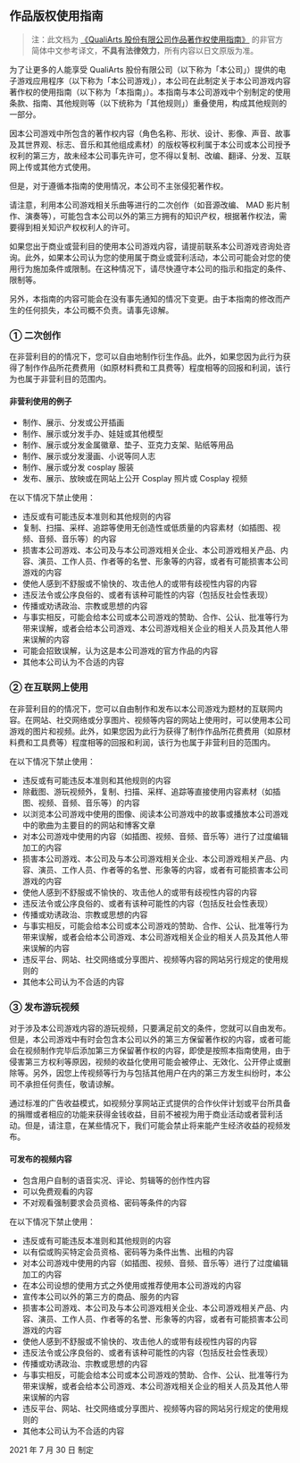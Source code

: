 ## 作品版权使用指南

> 注：此文档为 [《QualiArts 股份有限公司作品著作权使用指南》](https://qualiarts.jp/guideline/) 的非官方简体中文参考译文，**不具有法律效力**，所有内容以日文原版为准。

为了让更多的人能享受 QualiArts 股份有限公司（以下称为「本公司」）提供的电子游戏应用程序（以下称为「本公司游戏」），本公司在此制定关于本公司游戏内容著作权的使用指南（以下称为「本指南」）。本指南与本公司游戏中个别制定的使用条款、指南、其他规则等（以下统称为「其他规则」）重叠使用，构成其他规则的一部分。

因本公司游戏中所包含的著作权内容（角色名称、形状、设计、影像、声音、故事及其世界观、标志、音乐和其他组成素材）的版权等权利属于本公司或本公司授予权利的第三方，故未经本公司事先许可，您不得以复制、改编、翻译、分发、互联网上传或其他方式使用。

但是，对于遵循本指南的使用情况，本公司不主张侵犯著作权。

请注意，利用本公司游戏相关乐曲等进行的二次创作（如音源改编、 MAD 影片制作、演奏等），可能包含本公司以外的第三方拥有的知识产权，根据著作权法，需要得到相关知识产权权利人的许可。

如果您出于商业或营利目的使用本公司游戏内容，请提前联系本公司游戏咨询处咨询。此外，如果本公司认为您的使用属于商业或营利活动，本公司可能会对您的使用行为施加条件或限制。在这种情况下，请尽快遵守本公司的指示和指定的条件、限制等。

另外，本指南的内容可能会在没有事先通知的情况下变更。由于本指南的修改而产生的任何损失，本公司概不负责。请事先谅解。

### ① 二次创作

在非营利目的的情况下，您可以自由地制作衍生作品。此外，如果您因为此行为获得了制作作品所花费费用（如原材料费和工具费等）程度相等的回报和利润，该行为也属于非营利目的范围内。

#### 非营利使用的例子

- 制作、展示、分发或公开插画
- 制作、展示或分发手办、娃娃或其他模型
- 制作、展示或分发金属徽章、垫子、亚克力支架、贴纸等用品
- 制作、展示或分发漫画、小说等同人志
- 制作、展示或分发 cosplay 服装
- 发布、展示、放映或在网站上公开 Cosplay 照片或 Cosplay 视频

在以下情况下禁止使用：

- 违反或有可能违反本准则和其他规则的内容
- 复制、扫描、采样、追踪等使用无创造性或低质量的内容素材（如插图、视频、音频、音乐等）的内容
- 损害本公司游戏、本公司及与本公司游戏相关企业、本公司游戏相关产品、内容、演员、工作人员、作者等的名誉、形象等的内容，或者有可能损害本公司游戏的内容
- 使他人感到不舒服或不愉快的、攻击他人的或带有歧视性内容的内容
- 违反法令或公序良俗的、或者有该种可能性的内容（包括反社会性表现）
- 传播或劝诱政治、宗教或思想的内容
- 与事实相反，可能会给本公司或本公司游戏的赞助、合作、公认、批准等行为带来误解，或者会给本公司游戏、本公司游戏相关企业的相关人员及其他人带来误解的内容
- 可能会招致误解，认为这是本公司游戏的官方作品的内容
- 其他本公司认为不合适的内容

### ② 在互联网上使用

在非营利目的的情况下，您可以自由制作和发布以本公司游戏为题材的互联网内容。在网站、社交网络或分享图片、视频等内容的网站上使用时，可以使用本公司游戏的图片和视频。此外，如果您因为此行为获得了制作作品所花费费用（如原材料费和工具费等）程度相等的回报和利润，该行为也属于非营利目的范围内。

在以下情况下禁止使用：

- 违反或有可能违反本准则和其他规则的内容
- 除截图、游玩视频外，复制、扫描、采样、追踪等直接使用内容素材（如插图、视频、音频、音乐等）的内容
- 以浏览本公司游戏中使用的图像、阅读本公司游戏中的故事或播放本公司游戏中的歌曲为主要目的的网站和博客文章
- 对本公司游戏中使用的内容（如插图、视频、音频、音乐等）进行了过度编辑加工的内容
- 损害本公司游戏、本公司及与本公司游戏相关企业、本公司游戏相关产品、内容、演员、工作人员、作者等的名誉、形象等的内容，或者有可能损害本公司游戏的内容
- 使他人感到不舒服或不愉快的、攻击他人的或带有歧视性内容的内容
- 违反法令或公序良俗的、或者有该种可能性的内容（包括反社会性表现）
- 传播或劝诱政治、宗教或思想的内容
- 与事实相反，可能会给本公司或本公司游戏的赞助、合作、公认、批准等行为带来误解，或者会给本公司游戏、本公司游戏相关企业的相关人员及其他人带来误解的内容
- 违反平台、网站、社交网络或分享图片、视频等内容的网站另行规定的使用规则的
- 其他本公司认为不合适的内容

### ③ 发布游玩视频

对于涉及本公司游戏内容的游玩视频，只要满足前文的条件，您就可以自由发布。但是，本公司游戏中有时会包含本公司以外的第三方保留著作权的内容，或者可能会在视频制作完毕后添加第三方保留著作权的内容，即使是按照本指南使用，由于侵害第三方权利等原因，视频的收益化使用可能会被停止、无效化、公开停止或删除等。另外，因您上传视频等行为与包括其他用户在内的第三方发生纠纷时，本公司不承担任何责任，敬请谅解。

通过标准的广告收益模式，如视频分享网站正式提供的合作伙伴计划或平台所具备的捐赠或者相应的功能来获得金钱收益，目前不被视为用于商业活动或者营利活动。但是，请注意，在某些情况下，我们可能会禁止将来能产生经济收益的视频发布。

#### 可发布的视频内容

- 包含用户自制的语音实况、评论、剪辑等的创作性内容
- 可以免费观看的内容
- 不对观看强制要求会员资格、密码等条件的内容

在以下情况下禁止使用：

- 违反或有可能违反本准则和其他规则的内容
- 以有偿或购买特定会员资格、密码等为条件出售、出租的内容
- 对本公司游戏中使用的内容（如插图、视频、音频、音乐等）进行了过度编辑加工的内容
- 在本公司设想的使用方式之外使用或推荐使用本公司游戏的内容
- 宣传本公司以外的第三方的商品、服务的内容
- 损害本公司游戏、本公司及与本公司游戏相关企业、本公司游戏相关产品、内容、演员、工作人员、作者等的名誉、形象等的内容，或者有可能损害本公司游戏的内容
- 使他人感到不舒服或不愉快的、攻击他人的或带有歧视性内容的内容
- 违反法令或公序良俗的、或者有该种可能性的内容（包括反社会性表现）
- 传播或劝诱政治、宗教或思想的内容
- 与事实相反，可能会给本公司或本公司游戏的赞助、合作、公认、批准等行为带来误解，或者会给本公司游戏、本公司游戏相关企业的相关人员及其他人带来误解的内容
- 违反平台、网站、社交网络或分享图片、视频等内容的网站另行规定的使用规则的
- 其他本公司认为不合适的内容

2021 年 7 月 30 日 制定

